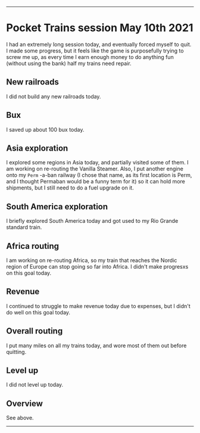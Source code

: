 
***

# Pocket Trains session May 10th 2021

I had an extremely long session today, and eventually forced myself to quit. I made some progress, but it feels like the game is purposefully trying to screw me up, as every time I earn enough money to do anything fun (without using the bank) half my trains need repair.

## New railroads

I did not build any new railroads today.

## Bux

I saved up about 100 bux today.

## Asia exploration

I explored some regions in Asia today, and partially visited some of them. I am working on re-routing the Vanilla Steamer. Also, I put another engine onto my `Perm` -a-ban railway (I chose that name, as its first location is Perm, and I thought Permaban would be a funny term for it) so it can hold more shipments, but I still need to do a fuel upgrade on it.

## South America exploration

I briefly explored South America today and got used to my Rio Grande standard train.

## Africa routing

I am working on re-routing Africa, so my train that reaches the Nordic region of Europe can stop going so far into Africa. I didn't make progresxs on this goal today.

## Revenue

I continued to struggle to make revenue today due to expenses, but I didn't do well on this goal today.

## Overall routing

I put many miles on all my trains today, and wore most of them out before quitting.

## Level up

I did not level up today.

## Overview

See above.

***

